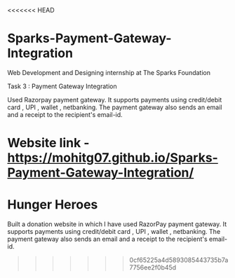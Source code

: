 <<<<<<< HEAD
# Sparks-Payment-Gateway-Integration

Web Development and Designing internship at The Sparks Foundation

Task 3 : Payment Gateway Integration

Used Razorpay payment gateway. It supports payments using credit/debit card , UPI , wallet , netbanking. The payment gateway also sends an email and a receipt to the recipient's email-id.

Website link - https://mohitg07.github.io/Sparks-Payment-Gateway-Integration/
=======
# Hunger Heroes
Built a donation website in which I have used RazorPay payment gateway. It supports payments using credit/debit card , UPI , wallet , netbanking. The payment gateway also sends an email and a receipt to the recipient's email-id.
>>>>>>> 0cf65225a4d5893085443735b7a7756ee2f0b45d
